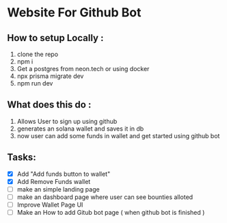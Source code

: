 # Website For Github Bot

## How to setup Locally :

1. clone the repo
2. npm i
3. Get a postgres from neon.tech or using docker
4. npx prisma migrate dev
5. npm run dev

## What does this do :

1. Allows User to sign up using github
2. generates an solana wallet and saves it in db
3. now user can add some funds in wallet and get started using github bot

## Tasks:

- [x] Add "Add funds button to wallet"
- [x] Add Remove Funds wallet
- [ ] make an simple landing page
- [ ] make an dashboard page where user can see bounties alloted
- [ ] Improve Wallet Page UI
- [ ] Make an How to add Gitub bot page ( when github bot is finished )
